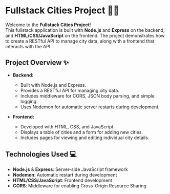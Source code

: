 # Fullstack Cities Project 🚀🌆

Welcome to the **Fullstack Cities Project**!  
This fullstack application is built with **Node.js** and **Express** on the backend, and **HTML/CSS/JavaScript** on the frontend. The project demonstrates how to create a RESTful API to manage city data, along with a frontend that interacts with the API.

## Project Overview ✨

- **Backend:**
  - Built with Node.js and Express.
  - Provides a RESTful API for managing city data.
  - Includes middleware for CORS, JSON body parsing, and simple logging.
  - Uses Nodemon for automatic server restarts during development.

- **Frontend:**
  - Developed with HTML, CSS, and JavaScript.
  - Displays a table of cities and a form for adding new cities.
  - Includes pages for viewing and editing individual city details.

## Technologies Used 💻
- **Node.js** & **Express**: Server-side JavaScript framework  
- **Nodemon**: Automatic restart during development  
- **HTML/CSS/JavaScript**: Frontend development  
- **CORS**: Middleware for enabling Cross-Origin Resource Sharing
